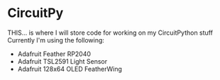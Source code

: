 # CircuitPy
THIS... is where I will store code for working on my CircuitPython stuff <br>
Currently I'm using the following:
  * Adafruit Feather RP2040 
  * Adafruit TSL2591 Light Sensor 
  * Adafruit 128x64 OLED FeatherWing 
